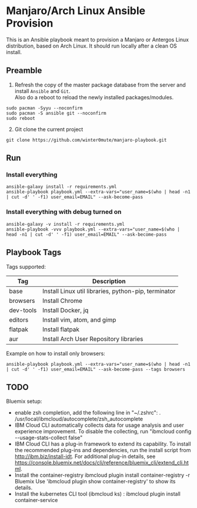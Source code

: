 # Manjaro/Arch Linux Ansible Provision

This is an Ansible playbook meant to provision a Manjaro or Antergos Linux distribution,
based on Arch Linux. It should run locally after a clean OS install.

## Preamble

1. Refresh the copy of the master package database from the server and install `Ansible` and `Git`.  
Also do a reboot to reload the newly installed packages/modules.
```
sudo pacman -Syyu --noconfirm
sudo pacman -S ansible git --noconfirm
sudo reboot
```

2. Git clone the current project
```
git clone https://github.com/winter0mute/manjaro-playbook.git
```

## Run

### Install everything
```
ansible-galaxy install -r requirements.yml
ansible-playbook playbook.yml --extra-vars="user_name=$(who | head -n1 | cut -d' ' -f1) user_email=EMAIL" --ask-become-pass
```

### Install everything with debug turned on
```
ansible-galaxy -v install -r requirements.yml
ansible-playbook -vvv playbook.yml --extra-vars="user_name=$(who | head -n1 | cut -d' ' -f1) user_email=EMAIL" --ask-become-pass
```

## Playbook Tags

Tags supported:

| Tag       | Description                                                             |
|-----------|-------------------------------------------------------------------------|
| base      | Install Linux util libraries, python-pip, terminator                    |
| browsers  | Install Chrome                                                          |
| dev-tools | Install Docker, jq                                                      |
| editors   | Install vim, atom, and gimp                                             |
| flatpak   | Install flatpak                                                         |
| aur       | Install Arch User Repository libraries                                  |

Example on how to install only browsers:
```
ansible-playbook playbook.yml --extra-vars="user_name=$(who | head -n1 | cut -d' ' -f1) user_email=EMAIL" --ask-become-pass --tags browsers
```

## TODO

Bluemix setup:
 * enable zsh completion, add the following line in "~/.zshrc":
   . /usr/local/ibmcloud/autocomplete/zsh_autocomplete
 * IBM Cloud CLI automatically collects data for usage analysis and user experience improvement. To disable the collecting, run "ibmcloud config --usage-stats-collect false"
 * IBM Cloud CLI has a plug-in framework to extend its capability. To install the recommended plug-ins and dependencies, run the install script from http://ibm.biz/install-idt. For additional plug-in details, see https://console.bluemix.net/docs/cli/reference/bluemix_cli/extend_cli.html.
 * Install the container-registry ibmcloud plugin install container-registry -r Bluemix
   Use 'ibmcloud plugin show container-registry' to show its details.
 * Install the kubernetes CLI tool (ibmcloud ks) : ibmcloud plugin install container-service
